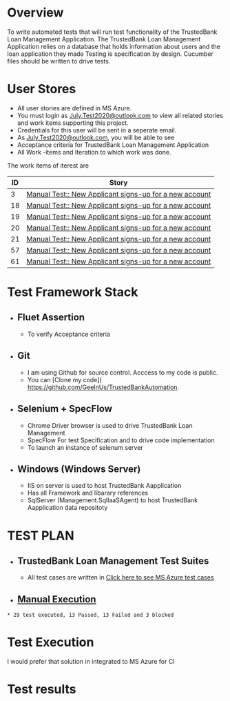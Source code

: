 # Overview
To write automated tests that will run test functionality of the TrustedBank Loan Management Application. 
The TrustedBank Loan Management Application relies on a database that holds information about users and the loan application they made
Testing is specification by design. Cucumber files should be written to drive tests.


# User Stores
- All user stories are defined in MS Azure. 
- You must login as July.Test2020@outlook.com to view all related stories and work items supporting this project.
- Credentials for this user will be sent in a seperate email.
- As July.Test2020@outlook.com, you will be able to see
- Acceptance criteria for TrustedBank Loan Management Application 
-	All Work -items and Iteration to which work was done.

The work items of iterest are 

| ID             | Story                                                       |
| -------------  | ----------------------------------------------------------- |
| 3              | [Manual Test:: New Applicant signs-up for a new account](https://dev.azure.com/GeeInUs/TrustedBankTests/_workitems/edit/3/?triage=true) |
| 18             | [Manual Test:: New Applicant signs-up for a new account](https://dev.azure.com/GeeInUs/TrustedBankTests/_workitems/edit/18/?triage=true) |
| 19             | [Manual Test:: New Applicant signs-up for a new account](https://dev.azure.com/GeeInUs/TrustedBankTests/_workitems/edit/19/?triage=true) |
| 20             | [Manual Test:: New Applicant signs-up for a new account](https://dev.azure.com/GeeInUs/TrustedBankTests/_workitems/edit/20/?triage=true) |
| 21             | [Manual Test:: New Applicant signs-up for a new account](https://dev.azure.com/GeeInUs/TrustedBankTests/_workitems/edit/21/?triage=true) |
| 57             | [Manual Test:: New Applicant signs-up for a new account](https://dev.azure.com/GeeInUs/TrustedBankTests/_workitems/edit/57/?triage=true) |
| 61             | [Manual Test:: New Applicant signs-up for a new account](https://dev.azure.com/GeeInUs/TrustedBankTests/_workitems/edit/61/?triage=true) |



# Test Framework Stack
  - ## Fluet Assertion 
    * To verify Acceptance criteria
  - ## Git 
    * I am using Github for source control. Acccess to my code  is public. 
    * You can [Clone my code]( https://github.com/GeeInUs/TrustedBankAutomation. 
  - ## Selenium +  SpecFlow
    * Chrome Driver browser is used to drive TrustedBank Loan Management 
    * SpecFlow For test Specification and to drive code implementation 
    * To launch an instance of selenum server
  - ## Windows (Windows Server) 
    * IIS on server is used to host TrustedBank Aapplication
    * Has all Framework and libarary references
    * SqlServer (Management.SqlIaaSAgent) to host TrustedBank Aapplication data repositoty
    
# TEST PLAN 
  - ##  TrustedBank Loan Management Test Suites 
      * All test cases are written in [Click here to see MS Azure test cases](https://dev.azure.com/GeeInUs/TrustedBankTests/_testPlans/execute?planId=13)
   - ## [Manual Execution](http://dev.azure.com/GeeInUs/TrustedBankTests/_testManagement/analytics/progressreport)
    * 29 test executed, 13 Passed, 13 Failed and 3 blocked
    

# Test Execution
I would prefer that solution in integrated to MS Azure for CI


# Test results 









 
